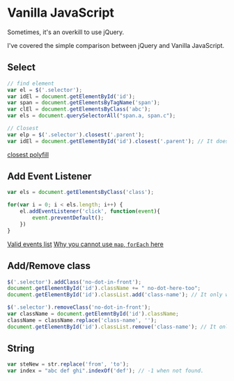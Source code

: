 # Vanilla JavaScript

Sometimes, it's an overkill to use jQuery. 

I've covered the simple comparison between jQuery and Vanilla JavaScript. 

## Select

```js
// find element
var el = $('.selector');
var idEl = document.getElementById('id');
var span = document.getElementsByTagName('span');
var clEl = document.getElementsByClass('abc');
var els = document.querySelectorAll("span.a, span.c");

// Closest 
var elp = $('.selector').closest('.parent');
var idEl = document.getElementById('id').closest('.parent'); // It doesn't work in IE. 
```

[closest polyfill](https://developer.mozilla.org/en-US/docs/Web/API/Element/closest)

## Add Event Listener

```js
var els = document.getElementsByClass('class');

for(var i = 0; i < els.length; i++) {
    el.addEventListener('click', function(event){
        event.preventDefault();
    })
}
```

[Valid events list](https://developer.mozilla.org/en-US/docs/Web/Events)
[Why you cannot use `map`, `forEach` here](https://css-tricks.com/snippets/javascript/loop-queryselectorall-matches/)


## Add/Remove class

```js
$('.selector').addClass('no-dot-in-front');
document.getElementById('id').className += " no-dot-here-too";
document.getElementById('id').classList.add('class-name'); // It only works from IE 11 and beyond. 

$('.selector').removeClass('no-dot-in-front');
var className = document.getElemntById('id').className;
className = className.replace('class-name', '');
document.getElementById('id').classList.remove('class-name'); // It only works from IE 11 and beyond.
```

## String

```js
var steNew = str.replace('from', 'to');
var index = "abc def ghi".indexOf('def'); // -1 when not found.
```